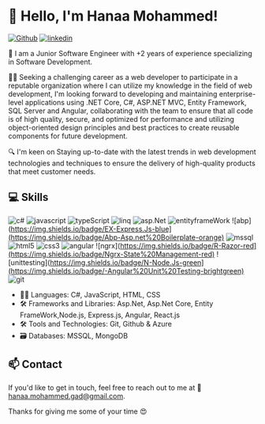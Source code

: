 # 👋 Hello, I'm Hanaa Mohammed! 

[![Github](https://img.shields.io/badge/G-Github-black)](https://github.com/HanaaMohammedGad96) 
[![linkedin](https://img.shields.io/badge/L-LinkedIn-informational)](https://www.linkedin.com/in/hanaa-mohammed-5ba798213/)

🚀 I am a Junior Software Engineer with +2 years of experience specializing in Software Development.

👨‍💻 Seeking a challenging career as a web developer to participate in a reputable organization where I can utilize my knowledge in the field of web development, I'm looking forward to developing and maintaining enterprise-level applications using .NET Core, C#, ASP.NET MVC, Entity Framework, SQL Server and Angular, collaborating with the team to ensure that all code is of high quality, secure, and optimized for performance and utilizing object-oriented design principles and best practices to create reusable components for future development.

🔍 I'm keen on Staying up-to-date with the latest trends in web development technologies and techniques to ensure the delivery of high-quality products that meet customer needs.

## 💻 Skills
![c#](https://img.shields.io/badge/C%23-Csharp-yellowgreen)
![javascript](https://img.shields.io/badge/JS-JavaScript-red)
![typeScript](https://img.shields.io/badge/T-TypeScript-yellowgreen)
![linq](https://img.shields.io/badge/L-LINQ-yellow)
![asp.Net](https://img.shields.io/badge/Asp.Net-Core%20%7C%20MVC-critical)
![entityframeWork](https://img.shields.io/badge/EF-Entity%20FrameWork-blue)
![abp](https://img.shields.io/badge/EX-Express.Js-blue](https://img.shields.io/badge/Abp-Asp.net%20Boilerplate-orange)
![mssql](https://img.shields.io/badge/MSSQL-Microsoft%20SQL%20Server-important)
![html5](https://img.shields.io/badge/HTML-HTML5-blueviolet)
![css3](https://img.shields.io/badge/Css3-SCSS-ff69b4)
![angular](https://img.shields.io/badge/A-Angular-critical)
![ngrx](https://img.shields.io/badge/R-Razor-red](https://img.shields.io/badge/Ngrx-State%20Management-red)
![unittesting](https://img.shields.io/badge/N-Node.Js-green](https://img.shields.io/badge/-Angular%20Unit%20Testing-brightgreen)
![git](https://img.shields.io/badge/G-Git-orange)

- 👨‍💻 Languages: C#, JavaScript, HTML, CSS
- 🛠️ Frameworks and Libraries: Asp.Net, Asp.Net Core, Entity FrameWork,Node.js, Express.js,  Angular, React.js
- 🛠️ Tools and Technologies: Git, Github & Azure
- 🗃️ Databases: MSSQL, MongoDB

## 📫 Contact
If you'd like to get in touch, feel free to reach out to me at 📧 [hanaa.mohammed.gad@gmail.com](mailto:hanaa.mohammed.gad@gmail.com).

Thanks for giving me some of your time 😍
